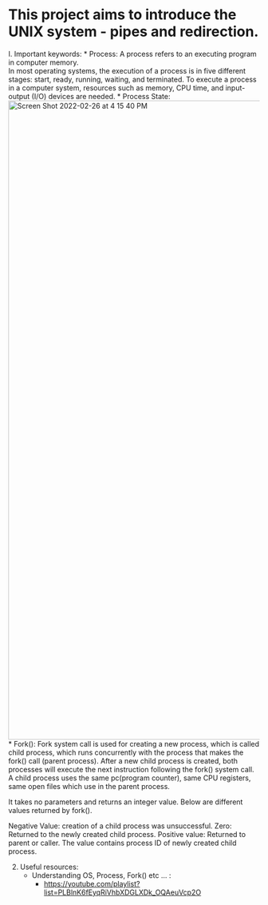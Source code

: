 # This project aims to introduce the UNIX system - pipes and redirection.

I. Important keywords:
	* Process:
A process refers to an executing program in computer memory. <br>
In most operating systems, the execution of a process is in five different stages: start, ready, running, waiting, and terminated. To execute a process in a computer system, resources such as memory, CPU time, and input-output (I/O) devices are needed.
	* Process State:<br>
		<img width="1279" alt="Screen Shot 2022-02-26 at 4 15 40 PM" src="https://user-images.githubusercontent.com/95033881/155848544-61bec2de-62e4-494f-8fbd-d3cb1bfab274.png">
	* Fork():
Fork system call is used for creating a new process, which is called child process, which runs concurrently with the process that makes the fork() call (parent process). After a new child process is created, both processes will execute the next instruction following the fork() system call. A child process uses the same pc(program counter), same CPU registers, same open files which use in the parent process.

It takes no parameters and returns an integer value. Below are different values returned by fork().

Negative Value: creation of a child process was unsuccessful.
Zero: Returned to the newly created child process.
Positive value: Returned to parent or caller. The value contains process ID of newly created child process.

2. Useful resources:
	* Understanding OS, Process, Fork() etc ... :
	   * https://youtube.com/playlist?list=PLBlnK6fEyqRiVhbXDGLXDk_OQAeuVcp2O
